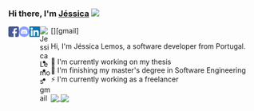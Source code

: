 ### Hi there, I'm [Jéssica](https://jessicalemos.github.io/) <img src="https://media.giphy.com/media/hvRJCLFzcasrR4ia7z/giphy.gif" width="25px">

<a href="https://www.facebook.com/jessica.andreia.3910">
  <img align="left" alt="Jéssica Discord" width="21px" src="https://raw.githubusercontent.com/jessicalemos/jessicalemos/master/assets/facebook.svg" />
</a>
<a href="https://discord.gg/">
  <img align="left" alt="Jéssica Discord" width="21px" src="https://raw.githubusercontent.com/jessicalemos/jessicalemos/master/assets/discord-round.svg" />
</a>
<a href="https://www.linkedin.com/in/jessicalemos9">
  <img align="left" alt="Jéssica Discord" width="21px" src="https://raw.githubusercontent.com/jessicalemos/jessicalemos/master/assets/linkedin.svg" />
</a>
[<img align="left" alt="Jessica Lemos gmail" width="22px" src="https://img.icons8.com/color/2x/gmail-login.png" />][gmail]</span>
<br />

Hi, I'm Jéssica Lemos, a software developer from Portugal.

- 🔭 I'm currently working on my thesis
- 🌱 I'm finishing my master's degree in Software Engineering
- ⚡ I'm currently working as a freelancer

[gmail]: mailto:jessica.andreia96@gmail.com

<a href="https://github.com/anuraghazra/github-readme-stats">
  <img align="center" src="https://github-readme-stats.vercel.app/api/top-langs/?username=jessicalemos&layout=compact&hide_border=1" />
</a>
<a href="https://github.com/anuraghazra/convoychat">
  <img align="center" src="https://github-readme-stats.vercel.app/api?username=jessicalemos&count_private=true&show_icons=true&hide=issues&hide_border=1" />
</a>
